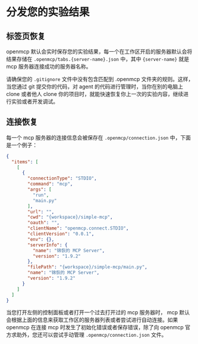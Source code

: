 # 分发您的实验结果

## 标签页恢复

openmcp 默认会实时保存您的实验结果，每一个在工作区开启的服务器默认会将结果存储在 `.openmcp/tabs.{server-name}.json` 中，其中 `{server-name}` 就是 mcp 服务器连接成功的服务器名称。

请确保您的 `.gitignore` 文件中没有包含匹配到 .openmcp 文件夹的规则。这样，当您通过 git 提交你的代码，对 agent 的代码进行管理时，当你在别的电脑上 clone 或者他人 clone 你的项目时，就能快速恢复你上一次的实验内容，继续进行实验或者开发调试。

## 连接恢复

每一个 mcp 服务器的连接信息会被保存在 `.openmcp/connection.json` 中，下面是一个例子：

```json
{
  "items": [
    [
      {
        "connectionType": "STDIO",
        "command": "mcp",
        "args": [
          "run",
          "main.py"
        ],
        "url": "",
        "cwd": "{workspace}/simple-mcp",
        "oauth": "",
        "clientName": "openmcp.connect.STDIO",
        "clientVersion": "0.0.1",
        "env": {},
        "serverInfo": {
          "name": "锦恢的 MCP Server",
          "version": "1.9.2"
        },
        "filePath": "{workspace}/simple-mcp/main.py",
        "name": "锦恢的 MCP Server",
        "version": "1.9.2"
      }
    ]
  ]
}
```


当您打开左侧的控制面板或者打开一个过去打开过的 mcp 服务器时， mcp 默认会根据上面的信息来获取工作区的服务器列表或者尝试进行自动连接。如果 openmcp 在连接 mcp 时发生了初始化错误或者保存错误，除了向 openmcp 官方求助外，您还可以尝试手动管理 `.openmcp/connection.json` 文件。